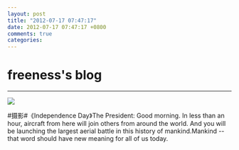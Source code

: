 ```yaml
---
layout: post
title: "2012-07-17 07:47:17"
date: 2012-07-17 07:47:17 +0800
comments: true
categories: 
---
```


# freeness's blog

----------

![](http://okqmqrbgo.bkt.clouddn.com/201207170747171.jpg)

>
\#摄影\#《Independence Day》The President: Good morning. In less than an hour, aircraft from here will join others from around the world. And you will be launching the largest aerial battle in this history of mankind.Mankind -- that word should have new meaning for all of us today.